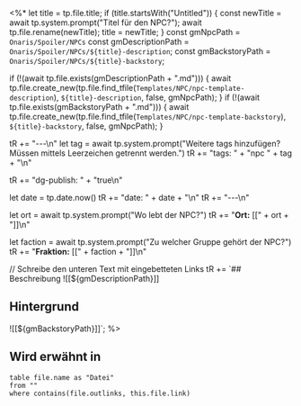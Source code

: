<%*
let title = tp.file.title;
if (title.startsWith("Untitled")) {
  const newTitle = await tp.system.prompt("Titel für den NPC?");
  await tp.file.rename(newTitle);
  title = newTitle;
}
const gmNpcPath = `Onaris/Spoiler/NPCs`
const gmDescriptionPath = `Onaris/Spoiler/NPCs/${title}-description`;
const gmBackstoryPath = `Onaris/Spoiler/NPCs/${title}-backstory`;

if (!(await tp.file.exists(gmDescriptionPath + ".md"))) {
  await tp.file.create_new(tp.file.find_tfile(`Templates/NPC/npc-template-description`), `${title}-description`, false, gmNpcPath);
}
if (!(await tp.file.exists(gmBackstoryPath + ".md"))) {
  await tp.file.create_new(tp.file.find_tfile(`Templates/NPC/npc-template-backstory`), `${title}-backstory`, false, gmNpcPath);
}

tR += "---\n"
let tag = await tp.system.prompt("Weitere tags hinzufügen? Müssen mittels Leerzeichen getrennt werden.")
tR += "tags: " + "npc " + tag + "\n"

tR += "dg-publish: " + "true\n"

let date = tp.date.now()
tR += "date: " + date + "\n"
tR += "---\n"

let ort = await tp.system.prompt("Wo lebt der NPC?")
tR += "**Ort:** [[" + ort + "]]\n"

let faction = await tp.system.prompt("Zu welcher Gruppe gehört der NPC?")
tR += "**Fraktion:** [[" + faction + "]]\n"

// Schreibe den unteren Text mit eingebetteten Links
tR += `## Beschreibung 
![[${gmDescriptionPath}]]  
  
## Hintergrund  
![[${gmBackstoryPath}]]`;
%>

## Wird erwähnt in

```dataview
table file.name as "Datei"
from ""
where contains(file.outlinks, this.file.link)
```
